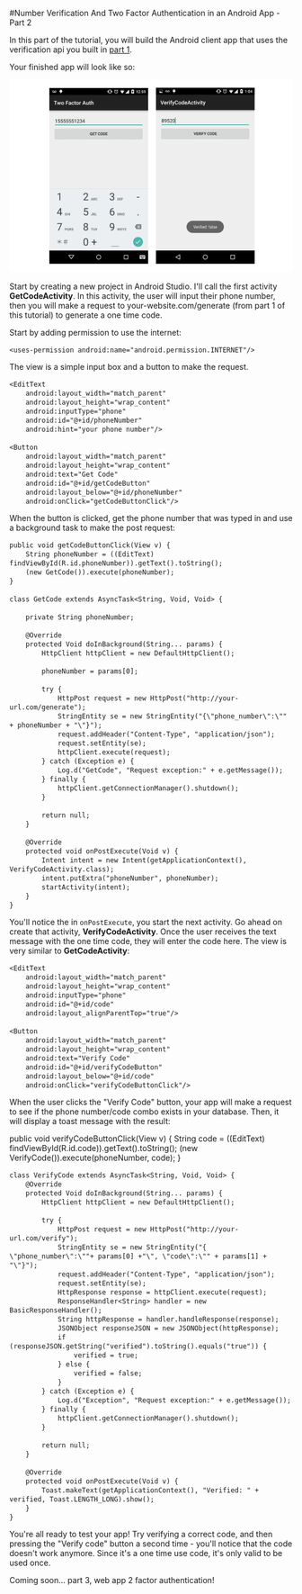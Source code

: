 #Number Verification And Two Factor Authentication in an Android App - Part 2

In this part of the tutorial, you will build the Android client app that uses the verification api you built in [part 1](https://www.sinch.com/tutorials/two-factor-authentication-rails/).

Your finished app will look like so:

![](images/app.png)

Start by creating a new project in Android Studio. I'll call the  first activity **GetCodeActivity**. In this activity, the user will input their phone number, then you will make a request to your-website.com/generate (from part 1 of this tutorial) to generate a one time code. 

Start by adding permission to use the internet:

    <uses-permission android:name="android.permission.INTERNET"/>

The view is a simple input box and a button to make the request.

    <EditText
        android:layout_width="match_parent"
        android:layout_height="wrap_content"
        android:inputType="phone"
        android:id="@+id/phoneNumber"
        android:hint="your phone number"/>

    <Button
        android:layout_width="match_parent"
        android:layout_height="wrap_content"
        android:text="Get Code"
        android:id="@+id/getCodeButton"
        android:layout_below="@+id/phoneNumber"
        android:onClick="getCodeButtonClick"/>
        
When the button is clicked, get the phone number that was typed in and use a background task to make the post request:

    public void getCodeButtonClick(View v) {
        String phoneNumber = ((EditText) findViewById(R.id.phoneNumber)).getText().toString();
        (new GetCode()).execute(phoneNumber);
    }
    
    class GetCode extends AsyncTask<String, Void, Void> {

        private String phoneNumber;

        @Override
        protected Void doInBackground(String... params) {
            HttpClient httpClient = new DefaultHttpClient();

            phoneNumber = params[0];

            try {
                HttpPost request = new HttpPost("http://your-url.com/generate");
                StringEntity se = new StringEntity("{\"phone_number\":\"" + phoneNumber + "\"}");
                request.addHeader("Content-Type", "application/json");
                request.setEntity(se);
                httpClient.execute(request);
            } catch (Exception e) {
                Log.d("GetCode", "Request exception:" + e.getMessage());
            } finally {
                httpClient.getConnectionManager().shutdown();
            }

            return null;
        }

        @Override
        protected void onPostExecute(Void v) {
            Intent intent = new Intent(getApplicationContext(), VerifyCodeActivity.class);
            intent.putExtra("phoneNumber", phoneNumber);
            startActivity(intent);
        }
    }

You'll notice the in `onPostExecute`, you start the next activity. Go ahead on create that activity, **VerifyCodeActivity**. Once the user receives the text message with the one time code, they will enter the code here. The view is very similar to **GetCodeActivity**:

    <EditText
        android:layout_width="match_parent"
        android:layout_height="wrap_content"
        android:inputType="phone"
        android:id="@+id/code"
        android:layout_alignParentTop="true"/>

    <Button
        android:layout_width="match_parent"
        android:layout_height="wrap_content"
        android:text="Verify Code"
        android:id="@+id/verifyCodeButton"
        android:layout_below="@+id/code"
        android:onClick="verifyCodeButtonClick"/>
        
When the user clicks the "Verify Code" button, your app will make a request to see if the phone number/code combo exists in your database. Then, it will display a toast message with the result:

public void verifyCodeButtonClick(View v) {
        String code = ((EditText) findViewById(R.id.code)).getText().toString();
        (new VerifyCode()).execute(phoneNumber, code);
    }

    class VerifyCode extends AsyncTask<String, Void, Void> {
        @Override
        protected Void doInBackground(String... params) {
            HttpClient httpClient = new DefaultHttpClient();

            try {
                HttpPost request = new HttpPost("http://your-url.com/verify");
                StringEntity se = new StringEntity("{ \"phone_number\":\""+ params[0] +"\", \"code\":\"" + params[1] + "\"}");
                request.addHeader("Content-Type", "application/json");
                request.setEntity(se);
                HttpResponse response = httpClient.execute(request);
                ResponseHandler<String> handler = new BasicResponseHandler();
                String httpResponse = handler.handleResponse(response);
                JSONObject responseJSON = new JSONObject(httpResponse);
                if (responseJSON.getString("verified").toString().equals("true")) {
                    verified = true;
                } else {
                    verified = false;
                }
            } catch (Exception e) {
                Log.d("Exception", "Request exception:" + e.getMessage());
            } finally {
                httpClient.getConnectionManager().shutdown();
            }

            return null;
        }

        @Override
        protected void onPostExecute(Void v) {
            Toast.makeText(getApplicationContext(), "Verified: " + verified, Toast.LENGTH_LONG).show();
        }
    }
    
You're all ready to test your app! Try verifying a correct code, and then pressing the "Verify code" button a second time - you'll notice that the code doesn't work anymore. Since it's a one time use code, it's only valid to be used once.

Coming soon... part 3, web app 2 factor authentication!
